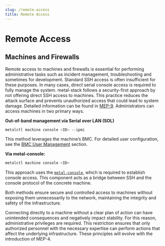 ```yaml
---
slug: /remote-access
title: Remote Access
---
```

# Remote Access

## Machines and Firewalls

Remote access to machines and firewalls is essential for performing administrative tasks such as incident management, troubleshooting and sometimes for development. Standard SSH access is often insufficient for these purposes. In many cases, direct serial console access is required to fully manage the system. metal-stack follows a security-first approach by not offering direct SSH access to machines. This practice reduces the attack surface and prevents unauthorized access that could lead to system damage. Detailed information can be found in [MEP-9](../../contributing/01-Proposals/MEP9/README.md). Administrators can access machines in two primary ways.

**Out-of-band management via Serial over LAN (SOL)**

```bash
metalctl machine console <ID> --ipmi
```

This method leverages the machine’s BMC. For detailed user configuration, see the [BMC User Management](Security/01-principles.md#bmc-user-management) section.

**Via metal-console:**

```bash
metalctl machine console <ID>
```

This approach uses the [`metal-console`](../08-References/Control%20Plane/metal-console/metal-console.md), which is required to establish console access. This component acts as a bridge between SSH and the console protocol of the concrete machine.

Both methods ensure secure and controlled access to machines without exposing them unnecessarily to the network, maintaining the integrity and safety of the infrastructure.

Connecting directly to a machine without a clear plan of action can have unintended consequences and negatively impact stability. For this reason, administrative privileges are required. This restriction ensures that only authorized personnel with the necessary expertise can perform actions that affect the underlying infrastructure. These principles will evolve with the introduction of MEP-4.